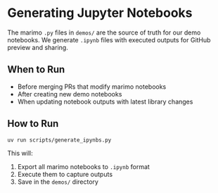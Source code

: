 # Generating Jupyter Notebooks

The marimo `.py` files in `demos/` are the source of truth for our demo notebooks. We generate `.ipynb` files with executed outputs for GitHub preview and sharing.

## When to Run

- Before merging PRs that modify marimo notebooks
- After creating new demo notebooks
- When updating notebook outputs with latest library changes

## How to Run

```bash
uv run scripts/generate_ipynbs.py
```

This will:
1. Export all marimo notebooks to `.ipynb` format
2. Execute them to capture outputs
3. Save in the `demos/` directory
